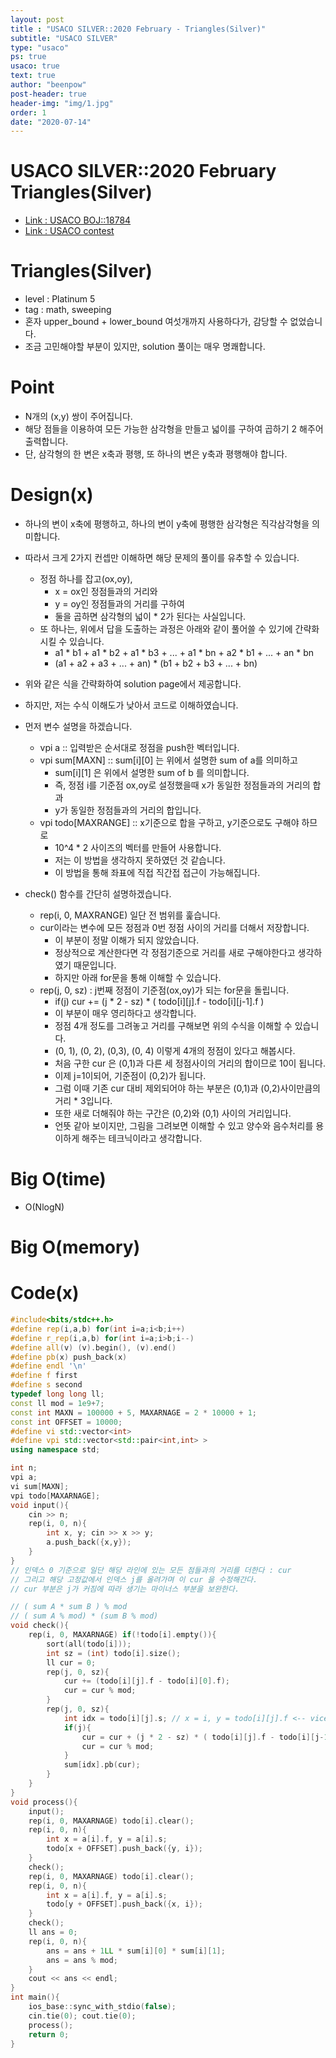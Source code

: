 ```yaml
---
layout: post
title : "USACO SILVER::2020 February - Triangles(Silver)"
subtitle: "USACO SILVER"
type: "usaco"
ps: true
usaco: true
text: true
author: "beenpow"
post-header: true
header-img: "img/1.jpg"
order: 1
date: "2020-07-14"
---
```


# USACO SILVER::2020 February Triangles(Silver)
- [Link : USACO BOJ::18784](https://www.acmicpc.net/problem/18784)
- [Link : USACO contest](http://usaco.org/index.php?page=feb20results)

# Triangles(Silver)

- level : Platinum 5
- tag : math, sweeping
- 혼자 upper_bound + lower_bound 여섯개까지 사용하다가, 감당할 수 없었습니다.
- 조금 고민해야할 부분이 있지만, solution 풀이는 매우 명쾌합니다.

# Point
- N개의 (x,y) 쌍이 주어집니다.
- 해당 점들을 이용하여 모든 가능한 삼각형을 만들고 넓이를 구하여 곱하기 2 해주어 출력합니다.
- 단, 삼각형의 한 변은 x축과 평행, 또 하나의 변은 y축과 평행해야 합니다.

# Design(x)
- 하나의 변이 x축에 평행하고, 하나의 변이 y축에 평행한 삼각형은 직각삼각형을 의미합니다.
- 따라서 크게 2가지 컨셉만 이해하면 해당 문제의 풀이를 유추할 수 있습니다.
  - 정점 하나를 잡고(ox,oy),
    - x = ox인 정점들과의 거리와
    - y = oy인 정점들과의 거리를 구하여
    - 둘을 곱하면 삼각형의 넓이 * 2가 된다는 사실입니다.
  - 또 하나는, 위에서 답을 도출하는 과정은 아래와 같이 풀어쓸 수 있기에 간략화 시킬 수 있습니다.
    - a1 * b1  + a1 * b2 + a1 * b3 + ... + a1 * bn + a2 * b1 + ... + an * bn
    - (a1 + a2 + a3 + ... + an) * (b1 + b2 + b3 + ... + bn)

- 위와 같은 식을 간략화하여 solution page에서 제공합니다.
- 하지만, 저는 수식 이해도가 낮아서 코드로 이해하였습니다.
- 먼저 변수 설명을 하겠습니다.
  - vpi a :: 입력받은 순서대로 정점을 push한 벡터입니다.
  - vpi sum[MAXN] :: sum[i][0] 는 위에서 설명한 sum of a를 의미하고
    - sum[i][1] 은 위에서 설명한 sum of b 를 의미합니다.
    - 즉, 정점 i를 기준점 ox,oy로 설정했을때 x가 동일한 정점들과의 거리의 합과
    - y가 동일한 정점들과의 거리의 합입니다.
  - vpi todo[MAXRANGE] :: x기준으로 합을 구하고, y기준으로도 구해야 하므로 
    - 10^4 * 2 사이즈의 벡터를 만들어 사용합니다.
    - 저는 이 방법을 생각하지 못하였던 것 같습니다.
    - 이 방법을 통해 좌표에 직접 직간접 접근이 가능해집니다.


- check() 함수를 간단히 설명하겠습니다.
  - rep(i, 0, MAXRANGE) 일단 전 범위를 훑습니다.
  - cur이라는 변수에 모든 정점과 0번 정점 사이의 거리를 더해서 저장합니다.
    - 이 부분이 정말 이해가 되지 않았습니다.
    - 정상적으로 계산한다면 각 정점기준으로 거리를 새로 구해야한다고 생각하였기 때문입니다.
    - 하지만 아래 for문을 통해 이해할 수 있습니다.
  - rep(j, 0, sz) : j번째 정점이 기준점(ox,oy)가 되는 for문을 돌립니다.
    - if(j) cur += (j * 2 - sz) * ( todo[i][j].f - todo[i][j-1].f )
    - 이 부분이 매우 영리하다고 생각합니다.
    - 정점 4개 정도를 그려놓고 거리를 구해보면 위의 수식을 이해할 수 있습니다.
    - (0, 1), (0, 2), (0,3), (0, 4) 이렇게 4개의 정점이 있다고 해봅시다.
    - 처음 구한 cur 은 (0,1)과 다른 세 정점사이의 거리의 합이므로 10이 됩니다.
    - 이제 j=1이되어, 기준점이 (0,2)가 됩니다.
    - 그럼 이때 기존 cur 대비 제외되어야 하는 부분은 (0,1)과 (0,2)사이만큼의 거리 * 3입니다.
    - 또한 새로 더해줘야 하는 구간은 (0,2)와 (0,1) 사이의 거리입니다.
    - 언뜻 같아 보이지만, 그림을 그려보면 이해할 수 있고 양수와 음수처리를 용이하게 해주는 테크닉이라고 생각합니다.

# Big O(time)
- O(NlogN)

# Big O(memory)

# Code(x)

```cpp
#include<bits/stdc++.h>
#define rep(i,a,b) for(int i=a;i<b;i++)
#define r_rep(i,a,b) for(int i=a;i>b;i--)
#define all(v) (v).begin(), (v).end()
#define pb(x) push_back(x)
#define endl '\n'
#define f first
#define s second
typedef long long ll;
const ll mod = 1e9+7;
const int MAXN = 100000 + 5, MAXARNAGE = 2 * 10000 + 1;
const int OFFSET = 10000;
#define vi std::vector<int>
#define vpi std::vector<std::pair<int,int> >
using namespace std;

int n;
vpi a;
vi sum[MAXN];
vpi todo[MAXARNAGE];
void input(){
	cin >> n;
	rep(i, 0, n){
		int x, y; cin >> x >> y;
		a.push_back({x,y});
	}
}
// 인덱스 0 기준으로 일단 해당 라인에 있는 모든 점들과의 거리를 더한다 : cur
// 그리고 해당 고정값에서 인덱스 j를 올려가며 이 cur 을 수정해간다.
// cur 부분은 j가 커짐에 따라 생기는 마이너스 부분을 보완한다.

// ( sum A * sum B ) % mod
// ( sum A % mod) * (sum B % mod)
void check(){
	rep(i, 0, MAXARNAGE) if(!todo[i].empty()){
		sort(all(todo[i]));
		int sz = (int) todo[i].size();
		ll cur = 0;
		rep(j, 0, sz){
			cur += (todo[i][j].f - todo[i][0].f);
			cur = cur % mod;
		}
		rep(j, 0, sz){
			int idx = todo[i][j].s; // x = i, y = todo[i][j].f <-- vice versa
			if(j){
				cur = cur + (j * 2 - sz) * ( todo[i][j].f - todo[i][j-1].f );
				cur = cur % mod;
			}
			sum[idx].pb(cur);
		}
	}
}
void process(){
	input();
	rep(i, 0, MAXARNAGE) todo[i].clear();
	rep(i, 0, n){
		int x = a[i].f, y = a[i].s;
		todo[x + OFFSET].push_back({y, i});
	}
	check();
	rep(i, 0, MAXARNAGE) todo[i].clear();
	rep(i, 0, n){
		int x = a[i].f, y = a[i].s;
		todo[y + OFFSET].push_back({x, i});
	}
	check();
	ll ans = 0;
	rep(i, 0, n){
		ans = ans + 1LL * sum[i][0] * sum[i][1];
		ans = ans % mod;
	}
	cout << ans << endl;
}
int main(){
    ios_base::sync_with_stdio(false);
    cin.tie(0); cout.tie(0);
    process();
    return 0;
}
```
